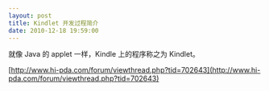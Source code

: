 ```yaml
---
layout: post
title: Kindlet 开发过程简介
date: 2010-12-18 19:59:00
---
```

就像 Java 的 applet 一样，Kindle 上的程序称之为 Kindlet。

[http://www.hi-pda.com/forum/viewthread.php?tid=702643](http://www.hi-pda.com/forum/viewthread.php?tid=702643)